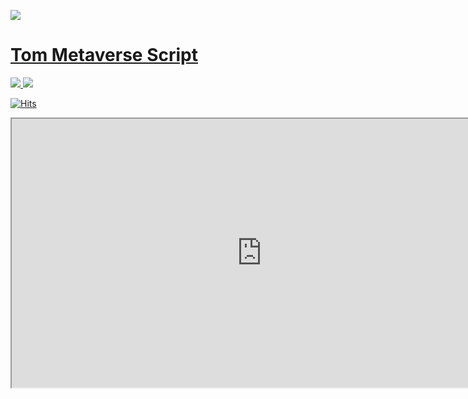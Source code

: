 <a href="https://tomntoms.com/main/main.html"><img src="https://capsule-render.vercel.app/api?type=slice&color=auto&height=300&section=header&text=Tom%20N%20Toms&fontSize=90"/>

# Tom Metaverse Script

<img src="https://img.shields.io/badge/Unity-000000?style=for-the-badge&logo=Unity&logoColor=white"> <img src="https://img.shields.io/badge/C Sharp-239120?style=for-the-badge&logo=C Sharp&logoColor=white">

[![Hits](https://hits.seeyoufarm.com/api/count/incr/badge.svg?url=https%3A%2F%2Fgithub.com%2Fyun83%2FTomMetaverseScript&count_bg=%23C83D3D&title_bg=%23B8C3E7&icon=&icon_color=%23E7E7E7&title=hits&edge_flat=false)](https://hits.seeyoufarm.com)

<iframe src ="https://drive.google.com/file/d/1iCaUo5MbjKRdOw7V70M3IhSye1FM708n" width="800" height = "430"> </iframe>